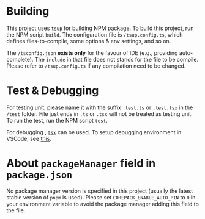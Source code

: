 Building
====

This project uses [`tsup`](https://tsup.egoist.dev/) for building NPM package.
To build this project, run the NPM script `build`.
The configuration file is `/tsup.config.ts`,
which defines files-to-compile, some options & env settings, and so on.

The `/tsconfig.json` **exists only** for the favour of IDE (e.g., providing auto-complete).
The `include` in that file does not stands for the file to be compile.
Please refer to `/tsup.config.ts` if any compilation need to be changed.

Test & Debugging
====

For testing unit, please name it with the suffix `.test.ts` or `.test.tsx` in the `/test` folder.
File just ends in `.ts` or `.tsx` will not be treated as testing unit.
To run the test, run the NPM script `test`.

For debugging , [`tsx`](https://tsx.is/) can be used.
To setup debugging environment in VSCode, see [this](https://tsx.is/vscode).

About `packageManager` field in `package.json`
====

No package manager version is specified in this project (usually the latest stable version of `pnpm` is used).
Please set `COREPACK_ENABLE_AUTO_PIN` to `0` in your environment variable
to avoid the package manager adding this field to the file.